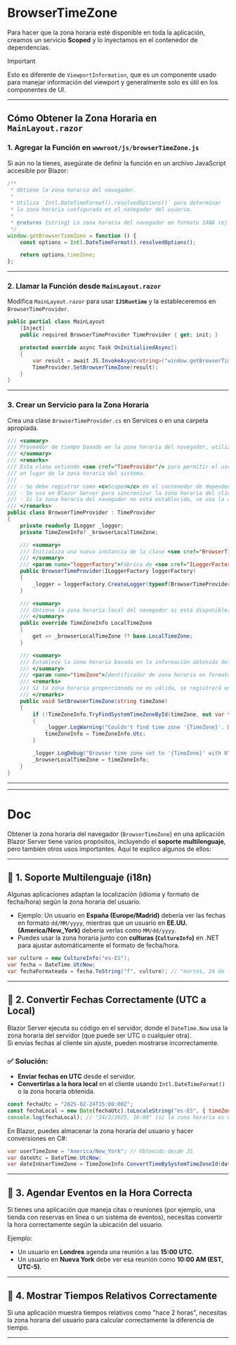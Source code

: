 # BrowserTimeZone

Para hacer que la zona horaria esté disponible en toda la aplicación, creamos un servicio **Scoped** y lo inyectamos en el contenedor de dependencias. 

> [!IMPORTANT]
> Esto es diferente de `ViewportInformation`, que es un componente usado para manejar información del viewport y generalmente solo es útil en los componentes de UI.

---

## **Cómo Obtener la Zona Horaria en `MainLayout.razor`**
### **1. Agregar la Función en `wwwroot/js/browserTimeZone.js`**  
Si aún no la tienes, asegúrate de definir la función en un archivo JavaScript accesible por Blazor:  

```javascript
/**
 * Obtiene la zona horaria del navegador.
 *
 * Utiliza `Intl.DateTimeFormat().resolvedOptions()` para determinar
 * la zona horaria configurada en el navegador del usuario.
 *
 * @returns {string} La zona horaria del navegador en formato IANA (ej. "America/New_York").
 */
window.getBrowserTimeZone = function () {
    const options = Intl.DateTimeFormat().resolvedOptions();

    return options.timeZone;
};
```

---

### **2. Llamar la Función desde `MainLayout.razor`**  
Modifica `MainLayout.razor` para usar **`IJSRuntime`** y la estableceremos en `BrowserTimeProvider`.  

```csharp
public partial class MainLayout
    [Inject]
    public required BrowserTimeProvider TimeProvider { get; init; }

    protected override async Task OnInitializedAsync()
    {
        var result = await JS.InvokeAsync<string>("window.getBrowserTimeZone");
        TimeProvider.SetBrowserTimeZone(result);
    }
}
```

---

### **3. Crear un Servicio para la Zona Horaria**
Crea una clase `BrowserTimeProvider.cs` en Services o en una carpeta apropiada.

```csharp
/// <summary>
/// Proveedor de tiempo basado en la zona horaria del navegador, utilizado en Blazor Server con Aspire.
/// </summary>
/// <remarks>
/// Esta clase extiende <see cref="TimeProvider"/> para permitir el uso de la zona horaria del navegador 
/// en lugar de la zona horaria del sistema.
/// 
/// - Se debe registrar como <c>Scoped</c> en el contenedor de dependencias.
/// - Se usa en Blazor Server para sincronizar la zona horaria del cliente con el servidor.
/// - Si la zona horaria del navegador no está establecida, se usa la del sistema.
/// </remarks>
public class BrowserTimeProvider : TimeProvider
{
    private readonly ILogger _logger;
    private TimeZoneInfo? _browserLocalTimeZone;

    /// <summary>
    /// Inicializa una nueva instancia de la clase <see cref="BrowserTimeProvider"/>.
    /// </summary>
    /// <param name="loggerFactory">Fábrica de <see cref="ILoggerFactory"/> utilizada para registrar eventos.</param>
    public BrowserTimeProvider(ILoggerFactory loggerFactory)
    {
        _logger = loggerFactory.CreateLogger(typeof(BrowserTimeProvider));
    }

    /// <summary>
    /// Obtiene la zona horaria local del navegador si está disponible; de lo contrario, devuelve la zona horaria del sistema.
    /// </summary>
    public override TimeZoneInfo LocalTimeZone
    {
        get => _browserLocalTimeZone ?? base.LocalTimeZone;
    }

    /// <summary>
    /// Establece la zona horaria basada en la información obtenida del navegador.
    /// </summary>
    /// <param name="timeZone">Identificador de zona horaria en formato IANA (por ejemplo, "America/New_York").</param>
    /// <remarks>
    /// Si la zona horaria proporcionada no es válida, se registrará un mensaje de advertencia y se usará UTC por defecto.
    /// </remarks>
    public void SetBrowserTimeZone(string timeZone)
    {
        if (!TimeZoneInfo.TryFindSystemTimeZoneById(timeZone, out var timeZoneInfo))
        {
            _logger.LogWarning("Couldn't find time zone '{TimeZone}'. Defaulting to UTC.", timeZone);
            timeZoneInfo = TimeZoneInfo.Utc;
        }

        _logger.LogDebug("Browser time zone set to '{TimeZone}' with UTC offset {UtcOffset}.", timeZoneInfo.Id, timeZoneInfo.BaseUtcOffset);
        _browserLocalTimeZone = timeZoneInfo;
    }
}
```
---
---

# Doc

Obtener la zona horaria del navegador (`BrowserTimeZone`) en una aplicación Blazor Server tiene varios propósitos, incluyendo el **soporte multilenguaje**, pero también otros usos importantes. Aquí te explico algunos de ellos:  

---

## 📌 **1. Soporte Multilenguaje (i18n)**
Algunas aplicaciones adaptan la localización (idioma y formato de fecha/hora) según la zona horaria del usuario.  
- Ejemplo: Un usuario en **España (Europe/Madrid)** debería ver las fechas en formato `dd/MM/yyyy`, mientras que un usuario en **EE.UU. (America/New_York)** debería verlas como `MM/dd/yyyy`.  
- Puedes usar la zona horaria junto con **culturas (`CultureInfo`)** en .NET para ajustar automáticamente el formato de fecha/hora.  

```csharp
var culture = new CultureInfo("es-ES");
var fecha = DateTime.UtcNow;
var fechaFormateada = fecha.ToString("f", culture); // "martes, 24 de febrero de 2025 10:30"
```

---

## 📌 **2. Convertir Fechas Correctamente (UTC a Local)**
Blazor Server ejecuta su código en el servidor, donde el `DateTime.Now` usa la zona horaria del servidor (que puede ser UTC o cualquier otra).  
Si envías fechas al cliente sin ajuste, pueden mostrarse incorrectamente.  

### ✅ Solución:
- **Enviar fechas en UTC** desde el servidor.  
- **Convertirlas a la hora local** en el cliente usando `Intl.DateTimeFormat()` o la zona horaria obtenida.  

```javascript
const fechaUtc = "2025-02-24T15:00:00Z";
const fechaLocal = new Date(fechaUtc).toLocaleString("es-ES", { timeZone: getBrowserTimeZone() });
console.log(fechaLocal); // "24/2/2025, 16:00" (si la zona horaria es CET)
```

En Blazor, puedes almacenar la zona horaria del usuario y hacer conversiones en C#:

```csharp
var userTimeZone = "America/New_York"; // Obtenido desde JS
var dateUtc = DateTime.UtcNow;
var dateInUserTimeZone = TimeZoneInfo.ConvertTimeBySystemTimeZoneId(dateUtc, userTimeZone);
```

---

## 📌 **3. Agendar Eventos en la Hora Correcta**
Si tienes una aplicación que maneja citas o reuniones (por ejemplo, una tienda con reservas en línea o un sistema de eventos), necesitas convertir la hora correctamente según la ubicación del usuario.  

Ejemplo:  
- Un usuario en **Londres** agenda una reunión a las **15:00 UTC**.  
- Un usuario en **Nueva York** debe ver esa reunión como **10:00 AM (EST, UTC-5)**.

---

## 📌 **4. Mostrar Tiempos Relativos Correctamente**
Si una aplicación muestra tiempos relativos como "hace 2 horas", necesitas la zona horaria del usuario para calcular correctamente la diferencia de tiempo.  

---
